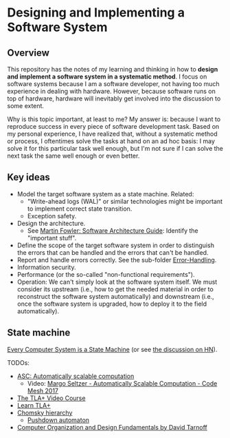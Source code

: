 # Designing and Implementing a Software System

## Overview

This repository has the notes of my learning and thinking in how to **design and implement a software system in a systematic method**. I focus on software systems because I am a software developer, not having too much experience in dealing with hardware. However, because software runs on top of hardware, hardware will inevitably get involved into the discussion to some extent.

Why is this topic important, at least to me? My answer is: because I want to reproduce success in every piece of software development task. Based on my personal experience, I have realized that, without a systematic method or process, I oftentimes solve the tasks at hand on an ad hoc basis: I may solve it for this particular task well enough, but I'm not sure if I can solve the next task the same well enough or even better.

## Key ideas

- Model the target software system as a state machine. Related:
  - "Write-ahead logs (WAL)" or similar technologies might be important to implement correct state transition.
  - Exception safety.
- Design the architecture.
  - See [Martin Fowler: Software Architecture Guide](https://martinfowler.com/architecture/): Identify the "important stuff".
- Define the scope of the target software system in order to distinguish the errors that can be handled and the errors that can't be handled.
- Report and handle errors correctly. See the sub-folder [Error-Handling](./Error-Handling).
- Information security.
- Performance (or the so-called "non-functional requirements").
- Operation: We can't simply look at the software system itself. We must consider its upstream (i.e., how to get the needed material in order to reconstruct the software system automatically) and downstream (i.e., once the software system is upgraded, how to deploy it to the field automatically).

## State machine

[Every Computer System is a State Machine](https://blog.the-pans.com/state-machine/) (or see [the discussion on HN](https://news.ycombinator.com/item?id=23425508)).

TODOs:
- [ASC: Automatically scalable computation](https://collaborate.princeton.edu/en/publications/asc-automatically-scalable-computation)
  - Video: [Margo Seltzer - Automatically Scalable Computation - Code Mesh 2017](https://www.youtube.com/watch?v=MHZDXC4zJ0c)
- [The TLA+ Video Course](https://lamport.azurewebsites.net/video/videos.html)
- [Learn TLA+](https://learntla.com/)
- [Chomsky hierarchy](https://en.wikipedia.org/wiki/Chomsky_hierarchy)
  - [Pushdown automaton](https://en.wikipedia.org/wiki/Pushdown_automaton)
- [Computer Organization and Design Fundamentals by David Tarnoff](http://faculty.etsu.edu/tarnoff/ntes2150/statemac/statemac.htm)
